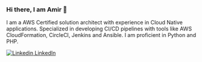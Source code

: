 ### Hi there, I am Amir 👋
I am a AWS Certified solution architect with experience in Cloud Native applications. Specialized in developing CI/CD pipelines with tools like AWS CloudFormation, CircleCI, Jenkins and Ansible. I am proficient in Python and PHP.

[![Linkedin](https://i.stack.imgur.com/gVE0j.png) LinkedIn](https://www.linkedin.com/in/amirsabzehparvar)

<!--
**amirali1690/amirali1690** is a ✨ _special_ ✨ repository because its `README.md` (this file) appears on your GitHub profile.

Here are some ideas to get you started:

- 🔭 I’m currently working on ...
- 🌱 I’m currently learning ...
- 👯 I’m looking to collaborate on ...
- 🤔 I’m looking for help with ...
- 💬 Ask me about ...
- 📫 How to reach me: ...
- 😄 Pronouns: ...
- ⚡ Fun fact: ...
-->
